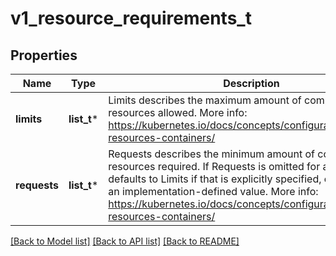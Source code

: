 # v1_resource_requirements_t

## Properties
Name | Type | Description | Notes
------------ | ------------- | ------------- | -------------
**limits** | **list_t*** | Limits describes the maximum amount of compute resources allowed. More info: https://kubernetes.io/docs/concepts/configuration/manage-resources-containers/ | [optional] 
**requests** | **list_t*** | Requests describes the minimum amount of compute resources required. If Requests is omitted for a container, it defaults to Limits if that is explicitly specified, otherwise to an implementation-defined value. More info: https://kubernetes.io/docs/concepts/configuration/manage-resources-containers/ | [optional] 

[[Back to Model list]](../README.md#documentation-for-models) [[Back to API list]](../README.md#documentation-for-api-endpoints) [[Back to README]](../README.md)



